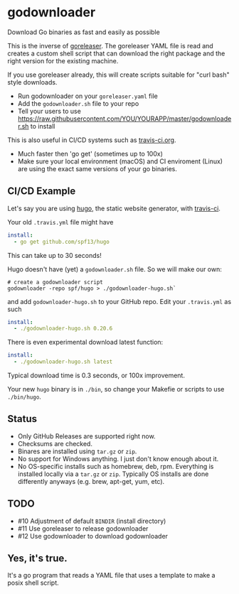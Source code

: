 # godownloader
Download Go binaries as fast and easily as possible

This is the inverse of [goreleaser](https://github.com/goreleaser/goreleaser).  The goreleaser YAML file is read and creates a custom shell script that can download the right package and the right version for the existing machine.

If you use goreleaser already, this will create scripts suitable for "curl bash" style downloads.

* Run godownloader on your `goreleaser.yaml` file
* Add the `godownloader.sh` file to your repo
* Tell your users to use https://raw.githubusercontent.com/YOU/YOURAPP/master/godownloader.sh to install

This is also useful in CI/CD systems such as [travis-ci.org](https://travis-ci.org).

* Much faster then 'go get' (sometimes up to 100x)
* Make sure your local environment (macOS) and CI enviroment (Linux) are using the exact same versions of your go binaries.

## CI/CD Example

Let's say you are using [hugo](https://gohugo.io), the static website generator, with [travis-ci](https://travis-ci.org).

Your old `.travis.yml` file might have 

```yaml
install:
  - go get github.com/spf13/hugo
```

This can take up to 30 seconds! 

Hugo doesn't have (yet) a `godownloader.sh` file.  So we will make our own:


```
# create a godownloader script
godownloader -repo spf/hugo > ./godownloader-hugo.sh`
```

and add `godownloader-hugo.sh` to your GitHub repo.  Edit your `.travis.yml` as such

```yaml
install:
  - ./godownloader-hugo.sh 0.20.6
```

There is even experimental download latest function:

```yaml
install:
  - ./godownloader-hugo.sh latest
```

Typical download time is 0.3 seconds, or 100x improvement. 

Your new `hugo` binary is in `./bin`, so change your Makefie or scripts to use `./bin/hugo`. 

## Status

* Only GitHub Releases are supported right now.
* Checksums are checked.
* Binares are installed using `tar.gz` or `zip`. 
* No support for Windows anything.  I just don't know enough about it.
* No OS-specific installs such as homebrew, deb, rpm.  Everything is installed locally via a `tar.gz` or `zip`.  Typically OS installs are done differently anyways (e.g. brew, apt-get, yum, etc).

## TODO

* #10 Adjustment of default `BINDIR` (install directory)
* #11 Use goreleaser to release godownloader
* #12 Use godownloader to download godownloader

## Yes, it's true.

It's a go program that reads a YAML file that uses a template to make a posix shell script.

